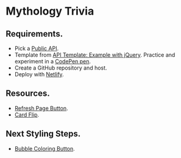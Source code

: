 # Mythology Trivia

## Requirements.
* Pick a [Public API](https://github.com/public-apis/public-apis).
* Template from [API Template: Example with jQuery](https://codepen.io/manikoth/pen/mddxRwB). Practice and experiment in a [CodePen pen](https://codepen.io/karinnalopez/pen/YzzjoRX).
* Create a GitHub repository and host.
* Deploy with [Netlify](https://mythologytrivia.netlify.com/).

## Resources.
* [Refresh Page Button](https://stackoverflow.com/questions/29884654/button-that-refreshes-the-page-on-click).
* [Card Flip](https://codepen.io/RuudBurger/pen/bwjry).

## Next Styling Steps.
* [Bubble Coloring Button](https://codepen.io/comehope/pen/eKqZjy?editors=1100).
